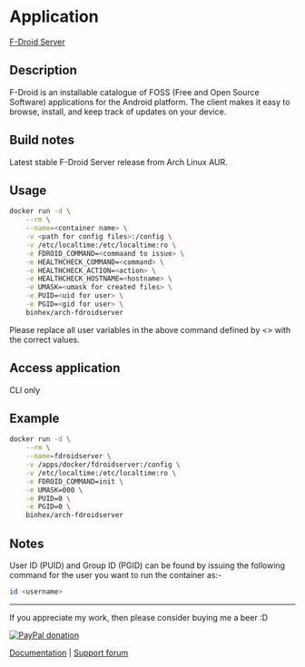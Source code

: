 # Application

[F-Droid Server](https://f-droid.org/en/)

## Description

F-Droid is an installable catalogue of FOSS (Free and Open Source Software)
applications for the Android platform. The client makes it easy to browse,
install, and keep track of updates on your device.

## Build notes

Latest stable F-Droid Server release from Arch Linux AUR.

## Usage

```bash
docker run -d \
    --rm \
    --name=<container name> \
    -v <path for config files>:/config \
    -v /etc/localtime:/etc/localtime:ro \
    -e FDROID_COMMAND=<commaand to issue> \
    -e HEALTHCHECK_COMMAND=<command> \
    -e HEALTHCHECK_ACTION=<action> \
    -e HEALTHCHECK_HOSTNAME=<hostname> \
    -e UMASK=<umask for created files> \
    -e PUID=<uid for user> \
    -e PGID=<gid for user> \
    binhex/arch-fdroidserver
```

Please replace all user variables in the above command defined by <> with the
correct values.

## Access application

CLI only

## Example

```bash
docker run -d \
    --rm \
    --name=fdroidserver \
    -v /apps/docker/fdroidserver:/config \
    -v /etc/localtime:/etc/localtime:ro \
    -e FDROID_COMMAND=init \
    -e UMASK=000 \
    -e PUID=0 \
    -e PGID=0 \
    binhex/arch-fdroidserver
```

## Notes

User ID (PUID) and Group ID (PGID) can be found by issuing the following
command for the user you want to run the container as:-

```bash
id <username>
```

___
If you appreciate my work, then please consider buying me a beer  :D

[![PayPal donation](https://www.paypal.com/en_US/i/btn/btn_donate_SM.gif)](https://www.paypal.com/cgi-bin/webscr?cmd=_s-xclick&hosted_button_id=MM5E27UX6AUU4)

[Documentation](https://github.com/binhex/documentation) | [Support forum](https://forums.lime-technology.com/topic/61433-support-binhex-jackett/)
